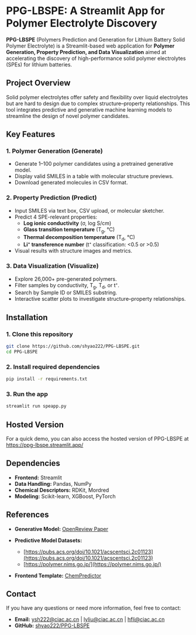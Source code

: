 # PPG-LBSPE: A Streamlit App for Polymer Electrolyte Discovery

**PPG-LBSPE** (Polymers Prediction and Generation for Lithium Battery Solid Polymer Electrolyte) is a Streamlit-based web application for **Polymer Generation, Property Prediction, and Data Visualization** aimed at accelerating the discovery of high-performance solid polymer electrolytes (SPEs) for lithium batteries.

## Project Overview

Solid polymer electrolytes offer safety and flexibility over liquid electrolytes but are hard to design due to complex structure–property relationships. This tool integrates predictive and generative machine learning models to streamline the design of novel polymer candidates.

## Key Features

### 1. Polymer Generation (Generate)
- Generate 1–100 polymer candidates using a pretrained generative model.
- Display valid SMILES in a table with molecular structure previews.
- Download generated molecules in CSV format.

### 2. Property Prediction (Predict)
- Input SMILES via text box, CSV upload, or molecular sketcher.
- Predict 4 SPE-relevant properties:
  - **Log ionic conductivity** (σ, log S/cm)
  - **Glass transition temperature** (T<sub>g</sub>, °C)
  - **Thermal decomposition temperature** (T<sub>d</sub>, °C)
  - **Li⁺ transference number** (t⁺ classification: <0.5 or >0.5)
- Visual results with structure images and metrics.

### 3. Data Visualization (Visualize)
- Explore 26,000+ pre-generated polymers.
- Filter samples by conductivity, T<sub>g</sub>, T<sub>d</sub>, or t⁺.
- Search by Sample ID or SMILES substring.
- Interactive scatter plots to investigate structure–property relationships.

## Installation

### 1. Clone this repository

```bash
git clone https://github.com/shyao222/PPG-LBSPE.git
cd PPG-LBSPE
````

### 2. Install required dependencies

```bash
pip install -r requirements.txt
```

### 3. Run the app

```bash
streamlit run speapp.py
```

## Hosted Version
For a quick demo, you can also access the hosted version of PPG-LBSPE at https://ppg-lbspe.streamlit.app/


## Dependencies

* **Frontend:** Streamlit
* **Data Handling:** Pandas, NumPy
* **Chemical Descriptors:** RDKit, Mordred
* **Modeling:** Scikit-learn, XGBoost, PyTorch

## References

* **Generative Model:** [OpenReview Paper](https://openreview.net/forum?id=l4IHywGq6a)
* **Predictive Model Datasets:**

  * [https://pubs.acs.org/doi/10.1021/acscentsci.2c01123](https://pubs.acs.org/doi/10.1021/acscentsci.2c01123)
  * [https://polymer.nims.go.jp/](https://polymer.nims.go.jp/)
* **Frontend Template:** [ChemPredictor](https://github.com/CubeStar1/ChemPredictor)

## Contact

If you have any questions or need more information, feel free to contact:

* **Email:** [ysh222@ciac.ac.cn](mailto:ysh222@ciac.ac.cn) | [lyliu@ciac.ac.cn](mailto:lyliu@ciac.ac.cn) | [hfli@ciac.ac.cn](mailto:hfli@ciac.ac.cn)
* **GitHub:** [shyao222/PPG-LBSPE](https://github.com/shyao222/PPG-LBSPE)
